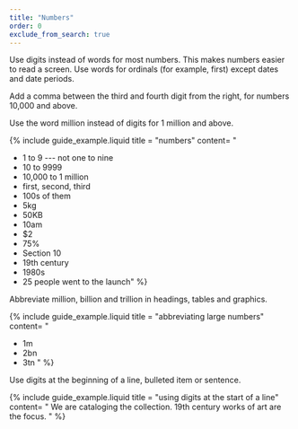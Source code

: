 ```yaml
---
title: "Numbers"
order: 0
exclude_from_search: true
---
```


Use digits instead of words for most numbers. This makes numbers easier to read a screen. Use words for ordinals (for example, first) except dates and date periods.

Add a comma between the third and fourth digit from the right, for numbers 10,000 and above.

Use the word million instead of digits for 1 million and above.

{% include guide_example.liquid
  title = "numbers"
  content= "
- 1 to 9 --- not one to nine
- 10 to 9999
- 10,000 to 1 million
- first, second, third
- 100s of them
- 5kg
- 50KB
- 10am
- $2
- 75%
- Section 10
- 19th century
- 1980s
- 25 people went to the launch"
%}

Abbreviate million, billion and trillion in headings, tables and graphics.

{% include guide_example.liquid
  title = "abbreviating large numbers"
  content= "
- 1m
- 2bn
- 3tn
"
%}

Use digits at the beginning of a line, bulleted item or sentence.

{% include guide_example.liquid
  title = "using digits at the start of a line"
  content= "
We are cataloging the collection. 19th century works of art are the focus.
"
%}
